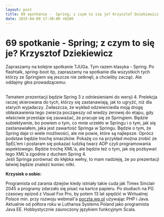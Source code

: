 ```yaml
---
layout: post
title: 69 spotkanie -  Spring; z czym to się je? Krzysztof Dziekiewicz
date: 2015-04-09 17:30:00 +0200
---
```

# 69 spotkanie -  Spring; z czym to się je? Krzysztof Dziekiewicz

<p>Zapraszamy na kolejne spotkanie TJUGa. Tym razem klasyka - Spring. Po flashtalk, spring-boot itp, zapraszamy na spotkanie dla wszystkich tych którzy ze Springiem się jeszcze nie zetknęli, a chcieliby zacząć. Ale oddajmy głos prowadzącemu:</p> <p><br/>Tematem prezentacji będzie Spring 3 z odniesieniami do wersji 4. Prelekcja raczej skierowana do tych, którzy się zastanawiają, jak to ugryźć, niż dla starych wyjadaczy. Zwłaszcza, że wykład odzwierciedla moją drogę obłaskawienia tego zwierza począwszy od wiedzy zerowej do etapu, gdy właściwie przestaje się zauważać, że pracuje się ze Springiem. Będzie subiektywnie, bo powiem o tym, co mnie urzekło w Springu i o tym, jak się zastanawiałem, jaka jest zawartość Springa w Springu. Będzie o tym, że Spring daje ci wiele możliwości, ale nie powie, które są najlepsze. Oprócz podstaw będzie trochę smaczków. Pokażę co na przykład można zrobić ze SpEL'em i postaram się pokazać ludzką twarz AOP czyli programowania aspektowego. Będzie trochę XML'a, ale będzie też o tym, jak się pozbywać tego XML'a zgodnie z duchem Spring 4.<br/>Jeśli Springa porównać do kłębka wełny, to mam nadzieję, że po prezentacji łatwiej będzie znaleźć koniec nitki.</p> <p><b>Krzysiek o sobie:</b></p> <p>Programista od zarania dziejów kiedy istniały takie cuda jak Timex Sinclair 2045 a programy zdarzało się pisać na kartce papieru. Po studiach na PG czasowy epizod z Visual Fox Pro, by potem 13 lat spędzić w Wirtualnej Polsce min. przy rozwoju webmail'a <a href="http://poczta.wp.pl">poczta.wp.pl</a> używając PHP i Java. Aktualnie od półtora roku w Luthansa Systems Poland jako programista Java EE. Hobbystycznie zauroczony językiem funkcyjnym Scala.</p>

